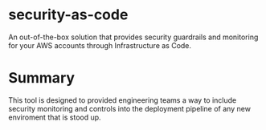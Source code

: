 # security-as-code
An out-of-the-box solution that provides security guardrails and monitoring for your AWS accounts through Infrastructure as Code.   

# Summary

This tool is designed to provided engineering teams a way to include security monitoring and controls into the deployment pipeline of any new enviroment that is stood up.  


